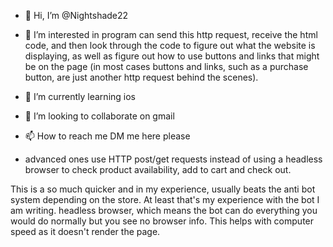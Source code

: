 - 👋 Hi, I’m @Nightshade22
- 👀 I’m interested in  program can send this http request, receive the html code, and then look through the code to figure out what the website is displaying, as well as figure out how to use buttons and links that might be on the page (in most cases buttons and links, such as a purchase button, are just another http request behind the scenes).


- 🌱 I’m currently learning ios
- 💞️ I’m looking to collaborate on gmail
- 📫 How to reach me DM me here please
- advanced ones use HTTP post/get requests instead of using a headless browser to check product availability, add to cart and check out.

This is a so much quicker and in my experience, usually beats the anti bot system depending on the store. At least that's my experience with the bot I am writing.
headless browser, which means the bot can do everything you would do normally but you see no browser info. This helps with computer speed as it doesn't render the page.

<!---
Nightshade22/Nightshade22 is a ✨ special ✨ repository because its `README.md` (this file) appears on your GitHub profile.
You can click the Preview link to take a look at your changes.
--->
